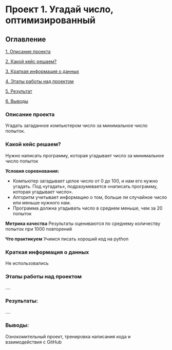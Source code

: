 # Проект 1. Угадай число, оптимизированный

## Оглавление
[1. Описание проекта](https://github.com/GridasovAlex/test_repr/tree/main/project1#описание-проекта)

[2. Какой кейс решаем?](https://github.com/GridasovAlex/test_repr/tree/main/project1#какой-кейс-решаем?)

[3. Краткая информация о данных](https://github.com/GridasovAlex/test_repr/tree/main/project1#краткая-информация-о-данных)

[4. Этапы работы над проектом](https://github.com/GridasovAlex/test_repr/tree/main/project1#этапы-работы-над-проектом)

[5. Результат](https://github.com/GridasovAlex/test_repr/tree/main/project1#результаты)

[6. Выводы](https://github.com/GridasovAlex/test_repr/tree/main/project1#выводы)

### Описание проекта
Угадать загаданное компьютером число за минимальное число попыток.

### Какой кейс решаем?
Нужно написать программу, которая угадывает число за минимальное число попыток

**Условия соревнования:**
- Компьютер загадывает целое число от 0 до 100, и нам его нужно угадать. Под «угадать», подразумевается «написать программу, которая угадывает число».
- Алгоритм учитывает информацию о том, больше ли случайное число или меньше нужного нам.
- Программа должна угадывать число в среднем меньше, чем за 20 попыток

**Метрика качества**
Результаты оцениваются по среднему количеству попыток при 1000 повторений

**Что практикуем**
Учимся писать хороший код на python


### Краткая информация о данных
Не использовались
### Этапы работы над проектом
....
### Результаты:
....
### Выводы:
Ознокомительный проект, тренировка написания кода и взаимодействия с GitHub
